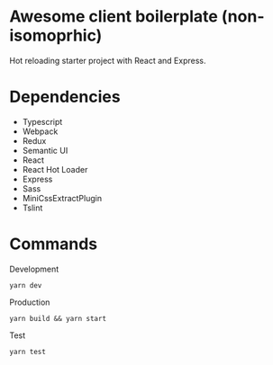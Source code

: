 # Awesome client boilerplate (non-isomoprhic)

Hot reloading starter project with React and Express.

# Dependencies
- Typescript
- Webpack 
- Redux
- Semantic UI
- React 
- React Hot Loader
- Express
- Sass
- MiniCssExtractPlugin
- Tslint

# Commands
Development
```
yarn dev
```

Production
```
yarn build && yarn start
```

Test
```
yarn test
```
